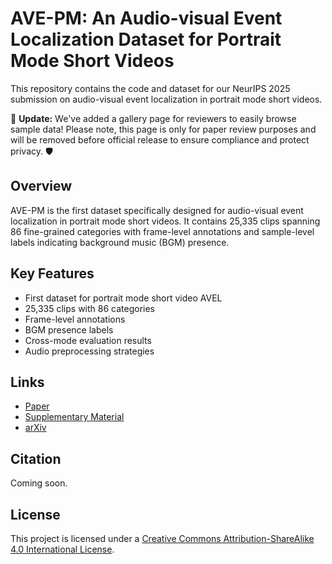 # AVE-PM: An Audio-visual Event Localization Dataset for Portrait Mode Short Videos

This repository contains the code and dataset for our NeurIPS 2025 submission on audio-visual event localization in portrait mode short videos.

🎉 **Update:** We've added a gallery page for reviewers to easily browse sample data! Please note, this page is only for paper review purposes and will be removed before official release to ensure compliance and protect privacy. 🛡️

## Overview

AVE-PM is the first dataset specifically designed for audio-visual event localization in portrait mode short videos. It contains 25,335 clips spanning 86 fine-grained categories with frame-level annotations and sample-level labels indicating background music (BGM) presence.

## Key Features

- First dataset for portrait mode short video AVEL
- 25,335 clips with 86 categories
- Frame-level annotations
- BGM presence labels
- Cross-mode evaluation results
- Audio preprocessing strategies

## Links

- [Paper](https://arxiv.org/pdf/2504.06884.pdf)
- [Supplementary Material](static/pdfs/supplementary_material.pdf)
- [arXiv](https://arxiv.org/abs/2504.06884)

## Citation

Coming soon.

## License

This project is licensed under a [Creative Commons Attribution-ShareAlike 4.0 International License](http://creativecommons.org/licenses/by-sa/4.0/).
